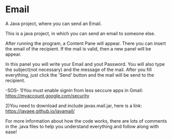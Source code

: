 # Email
A Java project, where you can send an Email.

This is a java project, in which you can send an email to someone else. 

After running the program, a Content Pane will appear. There you can insert the email of the recipient. If the mail is valid, then a new panel
will be appear. 

In this panel you will write your Email and yout Password. You will also type the subject(not necessary) and the message of the mail.
After you fill everything, just click the 'Send' button and the mail will be send to the recipient.

-SOS-
1)You must enable signin from less seccure apps in Gmail: https://myaccount.google.com/security

2)You need to download and include javax.mail.jar, here is a link: https://javaee.github.io/javamail/

For more information about how the code works, there are lots of comments in the .java files to help you understand everything and follow along with ease!
